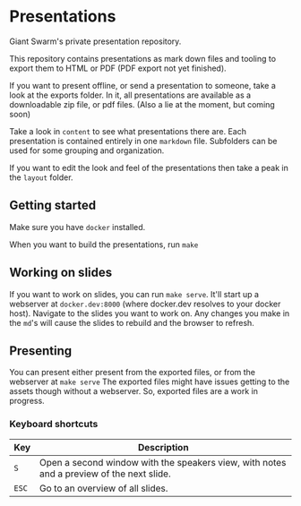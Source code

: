 # Presentations

Giant Swarm's private presentation repository.

This repository contains presentations as mark down files and tooling
to export them to HTML or PDF (PDF export not yet finished).

If you want to present offline, or send a presentation to someone, take a look at
the exports folder. In it, all presentations are available as a downloadable
zip file, or pdf files. (Also a lie at the moment, but coming soon)

Take a look in `content` to see what presentations there are. Each presentation
is contained entirely in one `markdown` file. Subfolders can be used for
some grouping and organization.

If you want to edit the look and feel of the presentations then take a peak in
the `layout` folder.

## Getting started

Make sure you have `docker` installed.

When you want to build the presentations, run `make`


## Working on slides

If you want to work on slides, you can run `make serve`. It'll start up a webserver at
`docker.dev:8000` (where docker.dev resolves to your docker host).
Navigate to the slides you want to work on. Any changes you make in the `md`'s will
cause the slides to rebuild and the browser to refresh.

## Presenting

You can present either present from the exported files, or from the webserver at `make serve`
The exported files might have issues getting to the assets though without a webserver.
So, exported files are a work in progress.

### Keyboard shortcuts

Key | Description
----|------------
`S` | Open a second window with the speakers view, with notes and a preview of the next slide.
`ESC` | Go to an overview of all slides.